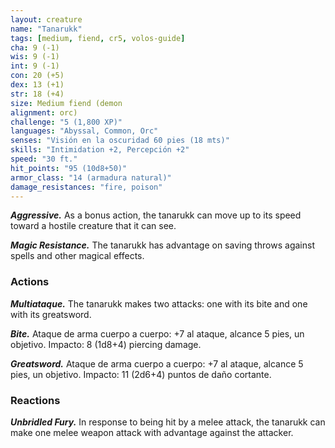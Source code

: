 ```yaml
---
layout: creature
name: "Tanarukk"
tags: [medium, fiend, cr5, volos-guide]
cha: 9 (-1)
wis: 9 (-1)
int: 9 (-1)
con: 20 (+5)
dex: 13 (+1)
str: 18 (+4)
size: Medium fiend (demon
alignment: orc)
challenge: "5 (1,800 XP)"
languages: "Abyssal, Common, Orc"
senses: "Visión en la oscuridad 60 pies (18 mts)"
skills: "Intimidation +2, Percepción +2"
speed: "30 ft."
hit_points: "95 (10d8+50)"
armor_class: "14 (armadura natural)"
damage_resistances: "fire, poison"
---
```


***Aggressive.*** As a bonus action, the tanarukk can move up to its speed toward a hostile creature that it can see.

***Magic Resistance.*** The tanarukk has advantage on saving throws against spells and other magical effects.

### Actions

***Multiataque.*** The tanarukk makes two attacks: one with its bite and one with its greatsword.

***Bite.*** Ataque de arma cuerpo a cuerpo: +7 al ataque, alcance 5 pies, un objetivo. Impacto: 8 (1d8+4) piercing damage.

***Greatsword.*** Ataque de arma cuerpo a cuerpo: +7 al ataque, alcance 5 pies, un objetivo. Impacto: 11 (2d6+4) puntos de daño cortante.

### Reactions

***Unbridled Fury.*** In response to being hit by a melee attack, the tanarukk can make one melee weapon attack with advantage against the attacker.